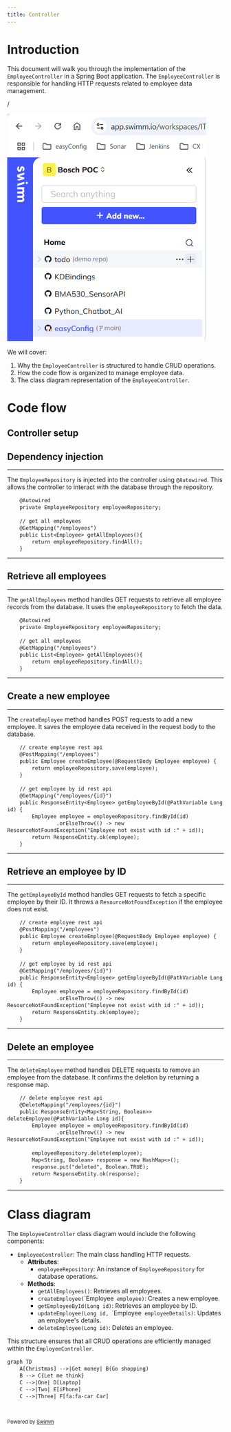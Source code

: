 ```yaml
---
title: Controller
---
```

# Introduction

This document will walk you through the implementation of the <SwmToken path="/springboot-backend/src/main/java/com/bosch/ec/controller/EmployeeController.java" pos="26:4:4" line-data="public class EmployeeController {">`EmployeeController`</SwmToken> in a Spring Boot application. The <SwmToken path="/springboot-backend/src/main/java/com/bosch/ec/controller/EmployeeController.java" pos="26:4:4" line-data="public class EmployeeController {">`EmployeeController`</SwmToken> is responsible for handling HTTP requests related to employee data management.

/

![](/.swm/images/2025-03-03_10h35_33-2025-2-4-8-33-39-372.png)

We will cover:

1. Why the <SwmToken path="/springboot-backend/src/main/java/com/bosch/ec/controller/EmployeeController.java" pos="26:4:4" line-data="public class EmployeeController {">`EmployeeController`</SwmToken> is structured to handle CRUD operations.
2. How the code flow is organized to manage employee data.
3. The class diagram representation of the <SwmToken path="/springboot-backend/src/main/java/com/bosch/ec/controller/EmployeeController.java" pos="26:4:4" line-data="public class EmployeeController {">`EmployeeController`</SwmToken>.

# Code flow

## Controller setup

## Dependency injection

<SwmSnippet path="/springboot-backend/src/main/java/com/bosch/ec/controller/EmployeeController.java" line="28">

---

The <SwmToken path="/springboot-backend/src/main/java/com/bosch/ec/controller/EmployeeController.java" pos="29:3:3" line-data="	private EmployeeRepository employeeRepository;">`EmployeeRepository`</SwmToken> is injected into the controller using <SwmToken path="/springboot-backend/src/main/java/com/bosch/ec/controller/EmployeeController.java" pos="28:1:2" line-data="	@Autowired">`@Autowired`</SwmToken>. This allows the controller to interact with the database through the repository.

```
	@Autowired
	private EmployeeRepository employeeRepository;
	
	// get all employees
	@GetMapping("/employees")
	public List<Employee> getAllEmployees(){
		return employeeRepository.findAll();
	}		
```

---

</SwmSnippet>

## Retrieve all employees

<SwmSnippet path="/springboot-backend/src/main/java/com/bosch/ec/controller/EmployeeController.java" line="28">

---

The <SwmToken path="/springboot-backend/src/main/java/com/bosch/ec/controller/EmployeeController.java" pos="33:8:8" line-data="	public List&lt;Employee&gt; getAllEmployees(){">`getAllEmployees`</SwmToken> method handles GET requests to retrieve all employee records from the database. It uses the <SwmToken path="/springboot-backend/src/main/java/com/bosch/ec/controller/EmployeeController.java" pos="29:5:5" line-data="	private EmployeeRepository employeeRepository;">`employeeRepository`</SwmToken> to fetch the data.

```
	@Autowired
	private EmployeeRepository employeeRepository;
	
	// get all employees
	@GetMapping("/employees")
	public List<Employee> getAllEmployees(){
		return employeeRepository.findAll();
	}		
```

---

</SwmSnippet>

## Create a new employee

<SwmSnippet path="/springboot-backend/src/main/java/com/bosch/ec/controller/EmployeeController.java" line="37">

---

The <SwmToken path="/springboot-backend/src/main/java/com/bosch/ec/controller/EmployeeController.java" pos="39:5:5" line-data="	public Employee createEmployee(@RequestBody Employee employee) {">`createEmployee`</SwmToken> method handles POST requests to add a new employee. It saves the employee data received in the request body to the database.

```
	// create employee rest api
	@PostMapping("/employees")
	public Employee createEmployee(@RequestBody Employee employee) {
		return employeeRepository.save(employee);
	}
	
	// get employee by id rest api
	@GetMapping("/employees/{id}")
	public ResponseEntity<Employee> getEmployeeById(@PathVariable Long id) {
		Employee employee = employeeRepository.findById(id)
				.orElseThrow(() -> new ResourceNotFoundException("Employee not exist with id :" + id));
		return ResponseEntity.ok(employee);
	}
```

---

</SwmSnippet>

## Retrieve an employee by ID

<SwmSnippet path="/springboot-backend/src/main/java/com/bosch/ec/controller/EmployeeController.java" line="37">

---

The <SwmToken path="/springboot-backend/src/main/java/com/bosch/ec/controller/EmployeeController.java" pos="45:8:8" line-data="	public ResponseEntity&lt;Employee&gt; getEmployeeById(@PathVariable Long id) {">`getEmployeeById`</SwmToken> method handles GET requests to fetch a specific employee by their ID. It throws a <SwmToken path="/springboot-backend/src/main/java/com/bosch/ec/controller/EmployeeController.java" pos="47:11:11" line-data="				.orElseThrow(() -&gt; new ResourceNotFoundException(&quot;Employee not exist with id :&quot; + id));">`ResourceNotFoundException`</SwmToken> if the employee does not exist.

```
	// create employee rest api
	@PostMapping("/employees")
	public Employee createEmployee(@RequestBody Employee employee) {
		return employeeRepository.save(employee);
	}
	
	// get employee by id rest api
	@GetMapping("/employees/{id}")
	public ResponseEntity<Employee> getEmployeeById(@PathVariable Long id) {
		Employee employee = employeeRepository.findById(id)
				.orElseThrow(() -> new ResourceNotFoundException("Employee not exist with id :" + id));
		return ResponseEntity.ok(employee);
	}
```

---

</SwmSnippet>

## Delete an employee

<SwmSnippet path="/springboot-backend/src/main/java/com/bosch/ec/controller/EmployeeController.java" line="66">

---

The <SwmToken path="/springboot-backend/src/main/java/com/bosch/ec/controller/EmployeeController.java" pos="68:13:13" line-data="	public ResponseEntity&lt;Map&lt;String, Boolean&gt;&gt; deleteEmployee(@PathVariable Long id){">`deleteEmployee`</SwmToken> method handles DELETE requests to remove an employee from the database. It confirms the deletion by returning a response map.

```
	// delete employee rest api
	@DeleteMapping("/employees/{id}")
	public ResponseEntity<Map<String, Boolean>> deleteEmployee(@PathVariable Long id){
		Employee employee = employeeRepository.findById(id)
				.orElseThrow(() -> new ResourceNotFoundException("Employee not exist with id :" + id));
		
		employeeRepository.delete(employee);
		Map<String, Boolean> response = new HashMap<>();
		response.put("deleted", Boolean.TRUE);
		return ResponseEntity.ok(response);
	}
```

---

</SwmSnippet>

# Class diagram

The <SwmToken path="/springboot-backend/src/main/java/com/bosch/ec/controller/EmployeeController.java" pos="26:4:4" line-data="public class EmployeeController {">`EmployeeController`</SwmToken> class diagram would include the following components:

- <SwmToken path="/springboot-backend/src/main/java/com/bosch/ec/controller/EmployeeController.java" pos="26:4:4" line-data="public class EmployeeController {">`EmployeeController`</SwmToken>: The main class handling HTTP requests.
  - **Attributes**:
    - <SwmToken path="/springboot-backend/src/main/java/com/bosch/ec/controller/EmployeeController.java" pos="29:5:5" line-data="	private EmployeeRepository employeeRepository;">`employeeRepository`</SwmToken>: An instance of <SwmToken path="/springboot-backend/src/main/java/com/bosch/ec/controller/EmployeeController.java" pos="19:10:10" line-data="import com.bosch.ec.repository.EmployeeRepository;">`EmployeeRepository`</SwmToken> for database operations.
  - **Methods**:
    - <SwmToken path="/springboot-backend/src/main/java/com/bosch/ec/controller/EmployeeController.java" pos="33:8:10" line-data="	public List&lt;Employee&gt; getAllEmployees(){">`getAllEmployees()`</SwmToken>: Retrieves all employees.
    - <SwmToken path="/springboot-backend/src/main/java/com/bosch/ec/controller/EmployeeController.java" pos="39:5:5" line-data="	public Employee createEmployee(@RequestBody Employee employee) {">`createEmployee`</SwmToken>`(`\`Employee` `<SwmToken path="/springboot-backend/src/main/java/com/bosch/ec/controller/EmployeeController.java" pos="37:5:5" line-data="	// create employee rest api">`employee`</SwmToken>`)`: Creates a new employee.
    - <SwmToken path="/springboot-backend/src/main/java/com/bosch/ec/controller/EmployeeController.java" pos="45:8:8" line-data="	public ResponseEntity&lt;Employee&gt; getEmployeeById(@PathVariable Long id) {">`getEmployeeById`</SwmToken>`(`<SwmToken path="/springboot-backend/src/main/java/com/bosch/ec/controller/EmployeeController.java" pos="45:13:13" line-data="	public ResponseEntity&lt;Employee&gt; getEmployeeById(@PathVariable Long id) {">`Long`</SwmToken>` `<SwmToken path="/springboot-backend/src/main/java/com/bosch/ec/controller/EmployeeController.java" pos="43:9:9" line-data="	// get employee by id rest api">`id`</SwmToken>`)`: Retrieves an employee by ID.
    - <SwmToken path="/springboot-backend/src/main/java/com/bosch/ec/controller/EmployeeController.java" pos="54:8:8" line-data="	public ResponseEntity&lt;Employee&gt; updateEmployee(@PathVariable Long id, @RequestBody Employee employeeDetails){">`updateEmployee`</SwmToken>`(`<SwmToken path="/springboot-backend/src/main/java/com/bosch/ec/controller/EmployeeController.java" pos="45:13:13" line-data="	public ResponseEntity&lt;Employee&gt; getEmployeeById(@PathVariable Long id) {">`Long`</SwmToken>` `<SwmToken path="/springboot-backend/src/main/java/com/bosch/ec/controller/EmployeeController.java" pos="43:9:9" line-data="	// get employee by id rest api">`id`</SwmToken>`, `\`Employee` `<SwmToken path="/springboot-backend/src/main/java/com/bosch/ec/controller/EmployeeController.java" pos="54:23:23" line-data="	public ResponseEntity&lt;Employee&gt; updateEmployee(@PathVariable Long id, @RequestBody Employee employeeDetails){">`employeeDetails`</SwmToken>`)`: Updates an employee's details.
    - <SwmToken path="/springboot-backend/src/main/java/com/bosch/ec/controller/EmployeeController.java" pos="68:13:13" line-data="	public ResponseEntity&lt;Map&lt;String, Boolean&gt;&gt; deleteEmployee(@PathVariable Long id){">`deleteEmployee`</SwmToken>`(`<SwmToken path="/springboot-backend/src/main/java/com/bosch/ec/controller/EmployeeController.java" pos="45:13:13" line-data="	public ResponseEntity&lt;Employee&gt; getEmployeeById(@PathVariable Long id) {">`Long`</SwmToken>` `<SwmToken path="/springboot-backend/src/main/java/com/bosch/ec/controller/EmployeeController.java" pos="43:9:9" line-data="	// get employee by id rest api">`id`</SwmToken>`)`: Deletes an employee.

This structure ensures that all CRUD operations are efficiently managed within the <SwmToken path="/springboot-backend/src/main/java/com/bosch/ec/controller/EmployeeController.java" pos="26:4:4" line-data="public class EmployeeController {">`EmployeeController`</SwmToken>.

```mermaid
graph TD
    A[Christmas] -->|Get money| B(Go shopping)
    B --> C{Let me think}
    C -->|One| D[Laptop]
    C -->|Two| E[iPhone]
    C -->|Three| F[fa:fa-car Car]
```

&nbsp;

<SwmMeta version="3.0.0" repo-id="Z2l0aHViJTNBJTNBZWFzeUNvbmZpZyUzQSUzQUFzYXJ1ZGhlZW5L" repo-name="easyConfig"><sup>Powered by [Swimm](https://app.swimm.io/)</sup></SwmMeta>
